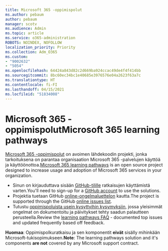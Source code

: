```yaml
---
title: Microsoft 365 -oppimispolut
ms.author: pebaum
author: pebaum
manager: scotv
ms.audience: Admin
ms.topic: article
ms.service: o365-administration
ROBOTS: NOINDEX, NOFOLLOW
localization_priority: Priority
ms.collection: Adm_O365
ms.custom:
- "9002632"
- "5054"
ms.openlocfilehash: 64424a843d82c2d669ba924ccac49de4f4f414bb
ms.sourcegitcommit: 8bc60ec34bc1e40685e3976576e04a2623f63a7c
ms.translationtype: HT
ms.contentlocale: fi-FI
ms.lasthandoff: 04/15/2021
ms.locfileid: "51834008"
---
```

# <a name="microsoft-365-learning-pathways"></a><span data-ttu-id="a3d71-102">Microsoft 365 -oppimispolut</span><span class="sxs-lookup"><span data-stu-id="a3d71-102">Microsoft 365 learning pathways</span></span>

<span data-ttu-id="a3d71-103">[Microsoft 365 -oppimispolut](https://docs.microsoft.com/office365/customlearning/) on avoimen lähdekoodin projekti, jonka tarkoituksena on parantaa organisaation Microsoft 365 -palvelujen käyttöä ja käyttöönottoa.</span><span class="sxs-lookup"><span data-stu-id="a3d71-103">[Microsoft 365 learning pathways](https://docs.microsoft.com/office365/customlearning/) is an open source project designed to increase usage and adoption of Microsoft 365 services in your organization.</span></span>

- <span data-ttu-id="a3d71-104">Sinun on kirjauduttava sisään [GitHub-tilille](https://aka.ms/joingithub) ratkaisujen käyttämistä varten.</span><span class="sxs-lookup"><span data-stu-id="a3d71-104">You'll need to sign-up for a [GitHub account](https://aka.ms/joingithub) to use the solutions.</span></span>
- <span data-ttu-id="a3d71-105">Projektia tuetaan GitHub [online-ongelmaluettelon](https://aka.ms/CustomLearningHelp) kautta.</span><span class="sxs-lookup"><span data-stu-id="a3d71-105">The project is supported through the GitHub [online issues list](https://aka.ms/CustomLearningHelp).</span></span>
- <span data-ttu-id="a3d71-106">Tutustu [oppimispoluista usein kysyttyihin kysymyksiin](https://docs.microsoft.com/office365/customlearning/faq), jossa yleisimmät ongelmat on dokumentoitu ja päivitykset tehty saadun palautteen perusteella.</span><span class="sxs-lookup"><span data-stu-id="a3d71-106">Review the [learning pathways FAQ](https://docs.microsoft.com/office365/customlearning/faq) - documented top issues and updated frequently based off feedback.</span></span>

<span data-ttu-id="a3d71-107">**Huomaa**: Oppimispolkuratkaisu ja sen komponentit **eivät** sisälly mihinkään Microsoft-tukisopimukseen.</span><span class="sxs-lookup"><span data-stu-id="a3d71-107">**Note**: The learning pathways solution and it's components **are not** covered by any Microsoft support contract.</span></span>
